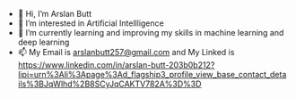 - 👋 Hi, I’m Arslan Butt
- 👀 I’m interested in Artificial Intellligence
- 🌱 I’m currently learning and improving my skills in machine learning and deep learning
- 📫 My Email is arslanbutt257@gmail.com and My Linked is https://www.linkedin.com/in/arslan-butt-203b0b212?lipi=urn%3Ali%3Apage%3Ad_flagship3_profile_view_base_contact_details%3BJqWlhd%2B8SCyJqCAKTV782A%3D%3D

<!---
Arslanbutt257/Arslanbutt257 is a ✨ special ✨ repository because its `README.md` (this file) appears on your GitHub profile.
You can click the Preview link to take a look at your changes.
--->
